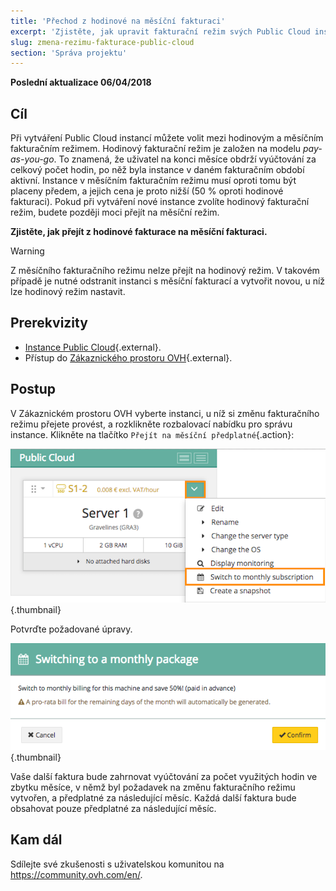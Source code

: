 ```yaml
---
title: 'Přechod z hodinové na měsíční fakturaci'
excerpt: 'Zjistěte, jak upravit fakturační režim svých Public Cloud instancí'
slug: zmena-rezimu-fakturace-public-cloud
section: 'Správa projektu'
---
```


**Poslední aktualizace 06/04/2018**

## Cíl

Při vytváření Public Cloud instancí můžete volit mezi hodinovým a měsíčním fakturačním režimem. Hodinový fakturační režim je založen na modelu *pay-as-you-go*. To znamená, že uživatel na konci měsíce obdrží vyúčtování za celkový počet hodin, po něž byla instance v daném fakturačním období aktivní. Instance v měsíčním fakturačním režimu musí oproti tomu být placeny předem, a jejich cena je proto nižší (50 % oproti hodinové fakturaci). Pokud při vytváření nové instance zvolíte hodinový fakturační režim, budete později moci přejít na měsíční režim.

**Zjistěte, jak přejít z hodinové fakturace na měsíční fakturaci.**

> [!warning]
>
> Z měsíčního fakturačního režimu nelze přejít na hodinový režim. V takovém případě je nutné odstranit instanci s měsíční fakturací a vytvořit novou, u níž lze hodinový režim nastavit.
>

## Prerekvizity

- [Instance Public Cloud](https://www.ovh.cz/public-cloud/instances/){.external}.
- Přístup do [Zákaznického prostoru OVH](https://www.ovh.com/auth/?action=gotomanager){.external}.

## Postup

V Zákaznickém prostoru OVH vyberte instanci, u níž si změnu fakturačního režimu přejete provést, a rozklikněte rozbalovací nabídku pro správu instance. Klikněte na tlačítko `Přejít na měsíční předplatné`{.action}:

![Změna fakturačního režimu](images/1_swich_to_monthly_sub.png){.thumbnail}

Potvrďte požadované úpravy.

![Potvrzení změny fakturačního režimu](images/2_switch_to_monthly_confirm.png){.thumbnail}

Vaše další faktura bude zahrnovat vyúčtování za počet využitých hodin ve zbytku měsíce, v němž byl požadavek na změnu fakturačního režimu vytvořen, a předplatné za následující měsíc. Každá další faktura bude obsahovat pouze předplatné za následující měsíc. 

## Kam dál

Sdílejte své zkušenosti s uživatelskou komunitou na <https://community.ovh.com/en/>.